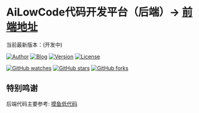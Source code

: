 AiLowCode代码开发平台（后端）-> [前端地址](https://github.com/ai-lowcode/core)
======================================
当前最新版本：(开发中)

[![Author](https://img.shields.io/badge/Author-Axelu-orange.svg)](https://ailowcode.app)
[![Blog](https://img.shields.io/badge/Blog-个人博客-yellow.svg)](https://axelu.me)
[![Version](https://img.shields.io/badge/version-开发中-brightgreen.svg)](https://github.com/ai-lowcode/server/releases/tag/)
[![License](https://img.shields.io/badge/license-MIT%20License-blue.svg)](https://github.com/ai-lowcode/server/blob/master/LICENSE)

[![GitHub watches](https://img.shields.io/github/watchers/ai-lowcode/server.svg?style=social&label=Watch)](https://github.com/ai-lowcode/server)
[![GitHub stars](https://img.shields.io/github/stars/ai-lowcode/server.svg?style=social&label=Stars)](https://github.com/ai-lowcode/server)
[![GitHub forks](https://img.shields.io/github/forks/ai-lowcode/server.svg?style=social&label=Fork)](https://github.com/ai-lowcode/server)

## 特别鸣谢

后端代码主要参考: [摸鱼低代码](https://github.com/mfish-qf/mfish-nocode)
